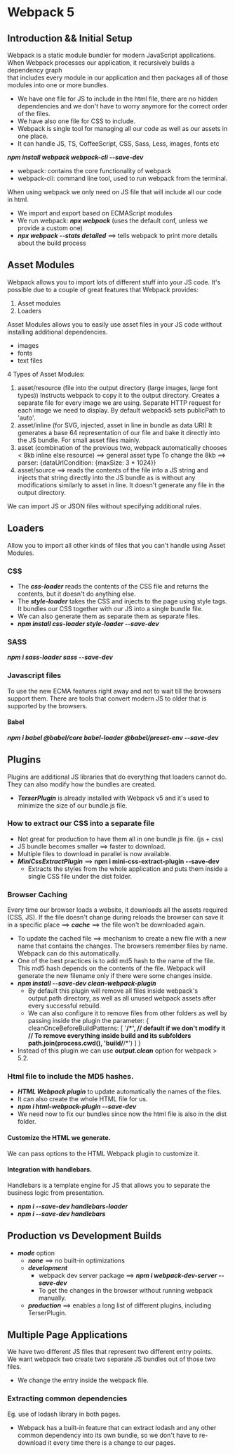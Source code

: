 # Webpack 5

## Introduction && Initial Setup

Webpack is a static module bundler for modern JavaScript applications.  
When Webpack processes our application, it recursively builds a dependency graph  
that includes every module in our application and then packages all of those  
modules into one or more bundles.

- We have one file for JS to include in the html file, there are no hidden   dependencies and we don't have to worry anymore for the correct order of the files.
- We have also one file for CSS to include.
- Webpack is single tool for managing all our code as well as our assets in one place.
- It can handle JS, TS, CoffeeScript, CSS, Sass, Less, images, fonts etc

***npm install webpack webpack-cli --save-dev***

- webpack: contains the core functionality of webpack
- webpack-cli: command line tool, used to run webpack from the terminal.

When using webpack we only need on JS file that will include all our code in html.
- We import and export based on ECMAScript modules
- We run webpack: ***npx webpack*** (uses the default conf, unless we provide a custom one)
- ***npx webpack --stats detailed*** ==> tells webpack to print more details about the build process

## Asset Modules

Webpack allows you to import lots of different stuff into your JS code.
It's possible due to a couple of great features that Webpack provides:
1. Asset modules
2. Loaders

Asset Modules allows you to easily use asset files in your JS code without
installing additional dependencies.
- images
- fonts
- text files

4 Types of Asset Modules: 
1. asset/resource (file into the output directory (large images, large font types))
   Instructs webpack to copy it to the output directory.
   Creates a separate file for every image we are using. Separate HTTP request for each image we need to display.
   By default webpack5 sets publicPath to 'auto'.
2. asset/inline (for SVG, injected, asset in line in bundle as data URI)
   It generates a base 64 representation of our file and bake it directly into the JS bundle. For small asset files mainly.
3. asset (combination of the previous two, webpack automatically chooses < 8kb inline else resource) ==> general asset type
   To change the 8kb ==> parser: {dataUrlCondition: {maxSize: 3 * 1024}}
4. asset/source ==> reads the contents of the file into a JS string and injects that string directly into the JS bundle as is without any modifications similarly to asset in line. It doesn't generate any file in the output directory.

We can import JS or JSON files without specifying additional rules.

## Loaders

Allow you to import all other kinds of files that you can't handle using Asset Modules.

### CSS

- The ***css-loader*** reads the contents of the CSS file and returns the contents, but it doesn't do anything else.
- The ***style-loader*** takes the CSS and injects to the page using style tags. It bundles our CSS together with our JS into a single bundle file.
- We can also generate them as separate them as separate files.
- ***npm install css-loader style-loader --save-dev***

### SASS

***npm i sass-loader sass --save-dev***

### Javascript files
To use the new ECMA features right away and not to wait till the browsers support them. There are tools that convert modern JS to older that is supported by the browsers.

#### Babel

***npm i babel @babel/core babel-loader @babel/preset-env --save-dev***

## Plugins

Plugins are additional JS libraries that do everything that loaders cannot do.
They can also modify how the bundles are created. 

- ***TerserPlugin*** is already installed with Webpack v5 and it's used to minimize the size of our bundle.js file.

### How to extract our CSS into a separate file
- Not great for production to have them all in one bundle.js file. (js + css)
- JS bundle becomes smaller ==> faster to download.
- Multiple files to download in parallel is now available.
- ***MiniCssExtractPlugin*** ==> **npm i mini-css-extract-plugin --save-dev**
  - Extracts the styles from the whole application and puts them inside a single CSS file under the dist folder.

### Browser Caching
Every time our browser loads a website, it downloads all the assets required (CSS, JS). If the file doesn't change during reloads the browser can save it in a specific place ==> ***cache*** ==> the file won't be downloaded again.

- To update the cached file ==> mechanism to create a new file with a new name that contains the changes. The browsers remember files by name. Webpack can do this automatically.
- One of the best practices is to add md5 hash to the name of the file. This md5 hash depends on the contents of the file. Webpack will generate the new filename only if there were some changes inside.
- ***npm install --save-dev clean-webpack-plugin***
  - By default this plugin will remove all files inside webpack's output.path directory, as well as all unused webpack assets after every successful rebuild.
  - We can also configure it to remove files from other folders as well by passing inside the plugin the parameter:
      {
            cleanOnceBeforeBuildPatterns: [
                '**/*', // default if we don't modify it
                // To remove everything inside build and its subfolders
                path.join(process.cwd(), 'build/**/*')
            ]
        }
- Instead of this plugin we can use ***output.clean*** option for webpack > 5.2.

### Html file to include the MD5 hashes.
- ***HTML Webpack plugin*** to update automatically the names of the files.
- It can also create the whole HTML file for us.
- ***npm i html-webpack-plugin --save-dev***
- We need now to fix our bundles since now the html file is also in the dist folder.

#### Customize the HTML we generate.
We can pass options to the HTML Webpack plugin to customize it.

#### Integration with handlebars.
Handlebars is a template engine for JS that allows you to separate the business logic from presentation.

- ***npm i --save-dev handlebars-loader***
- ***npm i --save-dev handlebars***

## Production vs Development Builds

- ***mode*** option
  - ***none*** ==> no built-in optimizations
  - ***development***
    - webpack dev server package ==> ***npm i webpack-dev-server --save-dev***
    - To get the changes in the browser without running webpack manually.
  - ***production*** ==> enables a long list of different plugins, including TerserPlugin.

## Multiple Page Applications
We have two different JS files that represent two different entry points.  
We want webpack two create two separate JS bundles out of those two files.

- We change the entry inside the webpack file.

### Extracting common dependencies
Eg. use of lodash library in both pages.
- Webpack has a built-in feature that can extract lodash and any other common dependency into its own bundle, so we don't have to re-download it every time there is a change to our pages.